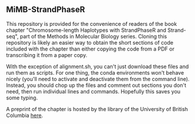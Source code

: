## MiMB-StrandPhaseR

This repository is provided for the convenience of readers of the book chapter "Chromosome-length Haplotypes with StrandPhaseR and Strand-seq", part of the Methods in Molecular Biology series. Cloning this repository is likely an easier way to obtain the short sections of code included with the chapter than either copying the code from a PDF or transcribing it from a paper copy. 

With the exception of alignment.sh, you can't just download these files and run them as scripts. For one thing, the conda environments won't behave nicely (you'll need to activate and deactivate them from the command line). Instead, you should chop up the files and comment out sections you don't need, then run individual lines and commands. Hopefully this saves you some typing.

A preprint of the chapter is hosted by the library of the University of British Columbia [here](http://hdl.handle.net/2429/80678).
